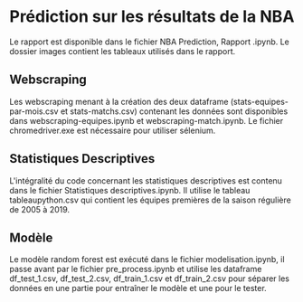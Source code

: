 # Prédiction sur les résultats de la NBA
  Le rapport est disponible dans le fichier NBA Prediction, Rapport .ipynb. Le dossier images contient les tableaux utilisés dans le rapport.


## Webscraping
Les webscraping menant à la création des deux dataframe (stats-equipes-par-mois.csv et stats-matchs.csv) contenant les données sont disponibles dans webscraping-equipes.ipynb et webscraping-match.ipynb. Le fichier chromedriver.exe est nécessaire pour utiliser sélenium.

## Statistiques Descriptives
L'intégralité du code concernant les statistiques descriptives est contenu dans le fichier Statistiques descriptives.ipynb. Il utilise le tableau tableaupython.csv qui contient les équipes premières de la saison régulière de 2005 à 2019. 

## Modèle
Le modèle random forest est exécuté dans le fichier modelisation.ipynb, il passe avant par le fichier pre_process.ipynb et utilise les dataframe df_test_1.csv, df_test_2.csv, df_train_1.csv et df_train_2.csv pour séparer les données en une partie pour entraîner le modèle et une pour le tester.
